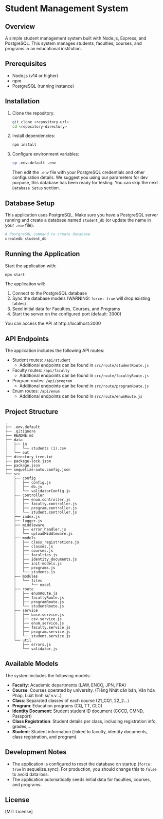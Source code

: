 # Student Management System

## Overview

A simple student management system built with Node.js, Express, and PostgreSQL. This system manages students, faculties, courses, and programs in an educational institution.

## Prerequisites

- Node.js (v14 or higher)
- npm
- PostgreSQL (running instance)

## Installation

1. Clone the repository:

   ```bash
   git clone <repository-url>
   cd <repository-directory>
   ```

2. Install dependencies:

   ```bash
   npm install
   ```

3. Configure environment variables:
   ```bash
   cp .env.default .env
   ```
   Then edit the `.env` file with your PostgreSQL credentials and other configuration details. We suggest you using our parameters for dev purpose, this database has been ready for testing.
   You can skip the next `Database Setup` section.

## Database Setup

This application uses PostgreSQL. Make sure you have a PostgreSQL server running and create a database named `student_db` (or update the name in your `.env` file).

```bash
# PostgreSQL command to create database
createdb student_db
```

## Running the Application

Start the application with:

```bash
npm start
```

The application will:

1. Connect to the PostgreSQL database
2. Sync the database models (WARNING: `force: true` will drop existing tables)
3. Seed initial data for Faculties, Courses, and Programs
4. Start the server on the configured port (default: 3000)

You can access the API at http://localhost:3000

## API Endpoints

The application includes the following API routes:

- Student routes: `/api/student`
  - Additional endpoints can be found in `src/route/studentRoute.js`
- Faculty routes: `/api/faculty`
  - Additional endpoints can be found in `src/route/facultyRoute.js`
- Program routes: `/api/program`
  - Additional endpoints can be found in `src/route/programRoute.js`
- Enum routes: `/api/enum`
  - Additional endpoints can be found in `src/route/enumRoute.js`

## Project Structure

```
.
├── .env.default
├── .gitignore
├── README.md
├── data
│   ├── in
│   │   └── students (1).csv
│   └── out
├── directory_tree.txt
├── package-lock.json
├── package.json
├── sequelize-auto.config.json
└── src
    ├── config
    │   ├── config.js
    │   ├── db.js
    │   └── validatorConfig.js
    ├── controller
    │   ├── enum.controller.js
    │   ├── faculty.controller.js
    │   ├── program.controller.js
    │   └── student.controller.js
    ├── index.js
    ├── logger.js
    ├── middleware
    │   ├── error_handler.js
    │   └── uploadMiddleware.js
    ├── models
    │   ├── class_registrations.js
    │   ├── classes.js
    │   ├── courses.js
    │   ├── faculties.js
    │   ├── identity_documents.js
    │   ├── init-models.js
    │   ├── programs.js
    │   └── students.js
    ├── modules
    │   └── files
    │       └── excel
    ├── route
    │   ├── enumRoute.js
    │   ├── facultyRoute.js
    │   ├── programRoute.js
    │   └── studentRoute.js
    ├── service
    │   ├── base.service.js
    │   ├── csv.service.js
    │   ├── enum.service.js
    │   ├── faculty.service.js
    │   ├── program.service.js
    │   └── student.service.js
    └── util
        ├── errors.js
        └── validator.js
```

## Available Models

The system includes the following models:

- **Faculty**: Academic departments (LAW, ENCO, JPN, FRA)
- **Course**: Courses operated by university. (Tiếng Nhật căn bản, Văn hóa Pháp, Luật hình sự v.v...)
- **Class**: Separated classes of each course (21_CQ1, 22_2...)
- **Program**: Education programs (CQ, TT, CLC)
- **Identity Document**: Student student ID document (CCCD, CMND, Passport)
- **Class Registration**: Student details per class, including registration info, grades,...
- **Student**: Student information (linked to faculty, identity documents, class registration, and program)

## Development Notes

- The application is configured to reset the database on startup (`force: true` in sequelize.sync). For production, you should change this to `false` to avoid data loss.
- The application automatically seeds initial data for faculties, courses, and programs.

## License

[MIT License]

